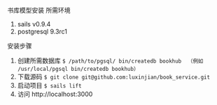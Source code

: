书库模型安装
所需环境
1. sails v0.9.4
2. postgresql 9.3rc1

安装步骤
1. 创建所需数据库
`$ /path/to/pgsql/ bin/createdb bookhub  （例如 /usr/local/pgsql bin/createdb bookhub）`
2. 下载源码
`$ git clone git@github.com:luxinjian/book_service.git`
3. 启动项目
`$ sails lift`
4. 访问
http://localhost:3000
